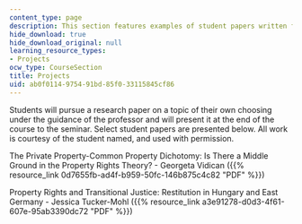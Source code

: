 ```yaml
---
content_type: page
description: This section features examples of student papers written for the course.
hide_download: true
hide_download_original: null
learning_resource_types:
- Projects
ocw_type: CourseSection
title: Projects
uid: ab0f0114-9754-91bd-85f0-33115845cf86
---
```


Students will pursue a research paper on a topic of their own choosing under the guidance of the professor and will present it at the end of the course to the seminar. Select student papers are presented below. All work is courtesy of the student named, and used with permission.

The Private Property-Common Property Dichotomy: Is There a Middle Ground in the Property Rights Theory? - Georgeta Vidican ({{% resource_link 0d7655fb-ad4f-b959-50fc-146b875c4c82 "PDF" %}})

Property Rights and Transitional Justice: Restitution in Hungary and East Germany - Jessica Tucker-Mohl ({{% resource_link a3e91278-d0d3-4f61-607e-95ab3390dc72 "PDF" %}})